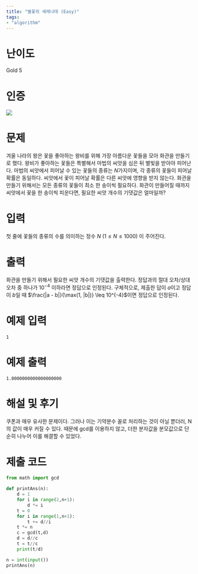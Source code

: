 ```yaml
---
title: "별꽃의 세레나데 (Easy)"
tags:
- "algorithm"
---
```


# 난이도
Gold 5

# 인증
![](https://bmchun00.github.io/assets/algo/week4-4.png)

# 문제
겨울 나라의 왕은 꽃을 좋아하는 왕비를 위해 가장 아름다운 꽃들을 모아 화관을 만들기로 했다. 왕비가 좋아하는 꽃들은 특별해서 마법의 씨앗을 심은 뒤 별빛을 받아야 피어난다. 마법의 씨앗에서 피어날 수 있는 꽃들의 종류는 
$N$가지이며, 각 종류의 꽃들이 피어날 확률은 동일하다. 씨앗에서 꽃이 피어날 확률은 다른 씨앗에 영향을 받지 않는다. 화관을 만들기 위해서는 모든 종류의 꽃들이 최소 한 송이씩 필요하다. 화관이 만들어질 때까지 씨앗에서 꽃을 한 송이씩 피운다면, 필요한 씨앗 개수의 기댓값은 얼마일까?

# 입력
첫 줄에 꽃들의 종류의 수를 의미하는 정수 
$N$ ($1 \leq N \leq 1000$) 이 주어진다.

# 출력
화관을 만들기 위해서 필요한 씨앗 개수의 기댓값을 출력한다. 정답과의 절대 오차/상대 오차 중 하나가 
$10^{-4}$ 이하라면 정답으로 인정된다. 구체적으로, 제출한 답이 
$a$이고 정답이 
$b$일 때 $\frac{|a - b|}{\max(1, |b|)} \leq 10^{-4}$이면 정답으로 인정된다.

# 예제 입력
```
1
```

# 예제 출력
```
1.0000000000000000000
```

# 해설 및 후기
쿠폰과 매우 유사한 문제이다. 그러나 이는 기약분수 꼴로 처리하는 것이 아닐 뿐더러, N의 값이 매우 커질 수 있다. 때문에 gcd를 이용하지 않고, 더한 분자값을 분모값으로 단순히 나누어 이를 해결할 수 있었다.

# 제출 코드
```py
from math import gcd

def printAns(n):
    d = 1
    for i in range(2,n+1):
        d *= i
    t = 0
    for i in range(1,n+1):
        t += d//i
    t *= n
    c = gcd(t,d)
    d = d//c
    t = t//c
    print(t/d)

n = int(input())
printAns(n)
```